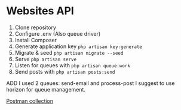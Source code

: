 # Websites API

1. Clone repository</li>
2. Configure .env (Also queue driver)</li>
3. Install Composer</li>
4. Generate application key ```php artisan key:generate```</li>
4. Migrate & seed ```php artisan migrate --seed```</li>
5. Serve ```php artisan serve```</li>
6. Listen for queues with ```php artisan queue:work```</li>
7. Send posts with ```php artisan posts:send```

ADD
I used 2 queues: send-email and process-post
I suggest to use horizon for queue management.

[Postman collection](https://www.getpostman.com/collections/593dacf0c9b8c857cf65)

